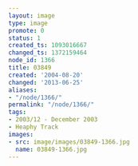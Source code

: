 ```yaml
---
layout: image
type: image
promote: 0
status: 1
created_ts: 1093016667
changed_ts: 1372159464
node_id: 1366
title: 03849
created: '2004-08-20'
changed: '2013-06-25'
aliases:
- "/node/1366/"
permalink: "/node/1366/"
tags:
- 2003/12 - December 2003
- Heaphy Track
images:
- src: image/images/03849-1366.jpg
  name: 03849-1366.jpg
---
```


